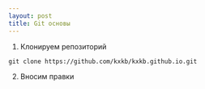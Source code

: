 ```yaml
---
layout: post
title: Git основы
---
```

1. Клонируем репозиторий

```shell
git clone https://github.com/kxkb/kxkb.github.io.git
```

2. Вносим правки
